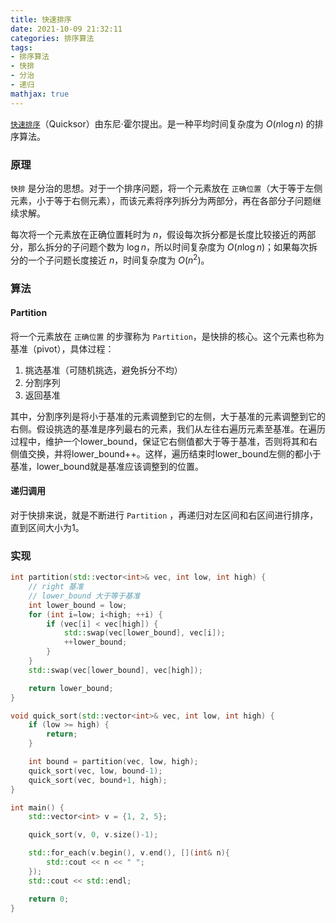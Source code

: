 ```yaml
---
title: 快速排序
date: 2021-10-09 21:32:11
categories: 排序算法
tags:
- 排序算法
- 快排
- 分治
- 递归
mathjax: true
---
```


[`快速排序`](https://zh.wikipedia.org/wiki/%E5%BF%AB%E9%80%9F%E6%8E%92%E5%BA%8F)（Quicksor）由东尼·霍尔提出。是一种平均时间复杂度为 $O(n\log n)$ 的排序算法。
<!-- more -->

### 原理
`快排` 是分治的思想。对于一个排序问题，将一个元素放在 `正确位置`（大于等于左侧元素，小于等于右侧元素），而该元素将序列拆分为两部分，再在各部分子问题继续求解。

每次将一个元素放在正确位置耗时为 $n$，假设每次拆分都是长度比较接近的两部分，那么拆分的子问题个数为 $\log n$，所以时间复杂度为 $O(n\log n)$；如果每次拆分的一个子问题长度接近 $n$，时间复杂度为 $O(n^2)$。

### 算法
#### Partition
将一个元素放在 `正确位置` 的步骤称为 `Partition`，是快排的核心。这个元素也称为基准（pivot），具体过程：

1. 挑选基准（可随机挑选，避免拆分不均）
2. 分割序列
3. 返回基准

其中，分割序列是将小于基准的元素调整到它的左侧，大于基准的元素调整到它的右侧。假设挑选的基准是序列最右的元素，我们从左往右遍历元素至基准。在遍历过程中，维护一个lower_bound，保证它右侧值都大于等于基准，否则将其和右侧值交换，并将lower_bound++。这样，遍历结束时lower_bound左侧的都小于基准，lower_bound就是基准应该调整到的位置。

#### 递归调用
对于快排来说，就是不断进行 `Partition` ，再递归对左区间和右区间进行排序，直到区间大小为1。

### 实现
``` cpp
int partition(std::vector<int>& vec, int low, int high) {
    // right 基准
    // lower_bound 大于等于基准
    int lower_bound = low;
    for (int i=low; i<high; ++i) {
        if (vec[i] < vec[high]) {
            std::swap(vec[lower_bound], vec[i]);
            ++lower_bound;
        }
    }
    std::swap(vec[lower_bound], vec[high]);

    return lower_bound;
}

void quick_sort(std::vector<int>& vec, int low, int high) {
    if (low >= high) {
        return;
    }

    int bound = partition(vec, low, high);
    quick_sort(vec, low, bound-1);
    quick_sort(vec, bound+1, high);
}
```

``` cpp
int main() {
    std::vector<int> v = {1, 2, 5};

    quick_sort(v, 0, v.size()-1);

    std::for_each(v.begin(), v.end(), [](int& n){
        std::cout << n << " ";
    });
    std::cout << std::endl;

    return 0;
}
```
